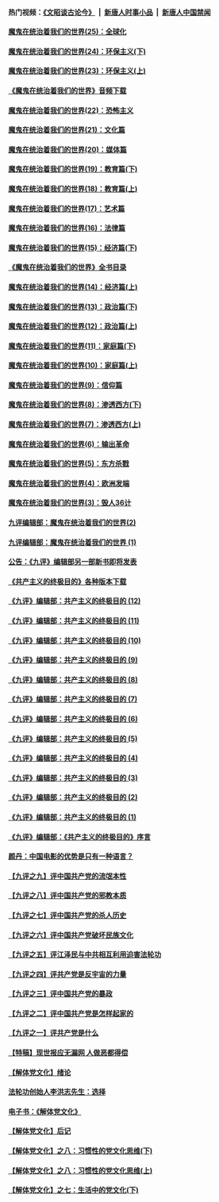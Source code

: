 #### 热门视频：[《文昭谈古论今》](https://github.com/gfw-breaker/wenzhao/blob/master/README.md?t=10281233) &nbsp;|&nbsp; [新唐人时事小品](https://github.com/gfw-breaker/ntdtv-comedy/blob/master/README.md?t=10281233) &nbsp;|&nbsp; [新唐人中国禁闻](https://github.com/gfw-breaker/ntdtv-news/blob/master/README.md?t=10281233)

#### [魔鬼在统治着我们的世界(25)：全球化](../pages/nsc422/n10788205.md?t=10281233) 

#### [魔鬼在统治着我们的世界(24)：环保主义(下)](../pages/nsc422/n10695307.md?t=10281233) 

#### [魔鬼在统治着我们的世界(23)：环保主义(上)](../pages/nsc422/n10688613.md?t=10281233) 

#### [《魔鬼在统治着我们的世界》音频下载](../pages/nsc422/n10635553.md?t=10281233) 

#### [魔鬼在统治着我们的世界(22)：恐怖主义](../pages/nsc422/n10614727.md?t=10281233) 

#### [魔鬼在统治着我们的世界(21)：文化篇](../pages/nsc422/n10597706.md?t=10281233) 

#### [魔鬼在统治着我们的世界(20)：媒体篇](../pages/nsc422/n10586579.md?t=10281233) 

#### [魔鬼在统治着我们的世界(19)：教育篇(下)](../pages/nsc422/n10564808.md?t=10281233) 

#### [魔鬼在统治着我们的世界(18)：教育篇(上)](../pages/nsc422/n10526970.md?t=10281233) 

#### [魔鬼在统治着我们的世界(17)：艺术篇](../pages/nsc422/n10499093.md?t=10281233) 

#### [魔鬼在统治着我们的世界(16)：法律篇](../pages/nsc422/n10485969.md?t=10281233) 

#### [魔鬼在统治着我们的世界(15)：经济篇(下)](../pages/nsc422/n10469975.md?t=10281233) 

#### [《魔鬼在统治着我们的世界》全书目录](../pages/nsc422/n10464261.md?t=10281233) 

#### [魔鬼在统治着我们的世界(14)：经济篇(上)](../pages/nsc422/n10457370.md?t=10281233) 

#### [魔鬼在统治着我们的世界(13)：政治篇(下)](../pages/nsc422/n10448270.md?t=10281233) 

#### [魔鬼在统治着我们的世界(12)：政治篇(上)](../pages/nsc422/n10444576.md?t=10281233) 

#### [魔鬼在统治着我们的世界(11)：家庭篇(下)](../pages/nsc422/n10440961.md?t=10281233) 

#### [魔鬼在统治着我们的世界(10)：家庭篇(上)](../pages/nsc422/n10435448.md?t=10281233) 

#### [魔鬼在统治着我们的世界(9)：信仰篇](../pages/nsc422/n10432159.md?t=10281233) 

#### [魔鬼在统治着我们的世界(8)：渗透西方(下)](../pages/nsc422/n10429603.md?t=10281233) 

#### [魔鬼在统治着我们的世界(7)：渗透西方(上)](../pages/nsc422/n10426013.md?t=10281233) 

#### [魔鬼在统治着我们的世界(6)：输出革命](../pages/nsc422/n10421536.md?t=10281233) 

#### [魔鬼在统治着我们的世界(5)：东方杀戮](../pages/nsc422/n10417707.md?t=10281233) 

#### [魔鬼在统治着我们的世界(4)：欧洲发端](../pages/nsc422/n10414890.md?t=10281233) 

#### [魔鬼在统治着我们的世界(3)：毁人36计](../pages/nsc422/n10411583.md?t=10281233) 

#### [九评编辑部：魔鬼在统治着我们的世界(2)](../pages/nsc422/n10410036.md?t=10281233) 

#### [九评编辑部：魔鬼在统治着我们的世界 (1)](../pages/nsc422/n10406825.md?t=10281233) 

#### [公告：《九评》编辑部另一部新书即将发表](../pages/nsc422/n10405104.md?t=10281233) 

#### [《共产主义的终极目的》各种版本下载](../pages/nsc422/n10022138.md?t=10281233) 

#### [《九评》编辑部：共产主义的终极目的 (12)](../pages/nsc422/n9933272.md?t=10281233) 

#### [《九评》编辑部：共产主义的终极目的 (11)](../pages/nsc422/n9924973.md?t=10281233) 

#### [《九评》编辑部：共产主义的终极目的 (10)](../pages/nsc422/n9920883.md?t=10281233) 

#### [《九评》编辑部：共产主义的终极目的 (9)](../pages/nsc422/n9916363.md?t=10281233) 

#### [《九评》编辑部：共产主义的终极目的 (8)](../pages/nsc422/n9912488.md?t=10281233) 

#### [《九评》编辑部：共产主义的终极目的 (7)](../pages/nsc422/n9901176.md?t=10281233) 

#### [《九评》编辑部：共产主义的终极目的 (6)](../pages/nsc422/n9899359.md?t=10281233) 

#### [《九评》编辑部：共产主义的终极目的 (5)](../pages/nsc422/n9893174.md?t=10281233) 

#### [《九评》编辑部：共产主义的终极目的 (4)](../pages/nsc422/n9891246.md?t=10281233) 

#### [《九评》编辑部：共产主义的终极目的 (3)](../pages/nsc422/n9879879.md?t=10281233) 

#### [《九评》编辑部：共产主义的终极目的 (2)](../pages/nsc422/n9876205.md?t=10281233) 

#### [《九评》编辑部：共产主义的终极目的 (1)](../pages/nsc422/n9865857.md?t=10281233) 

#### [《九评》编辑部：《共产主义的终极目的》序言](../pages/nsc422/n9862666.md?t=10281233) 

#### [颜丹：中国电影的优势是只有一种语言？](../pages/nsc422/n9583062.md?t=10281233) 

#### [【九评之九】评中国共产党的流氓本性](../pages/nsc422/n737542.md?t=10281233) 

#### [【九评之八】评中国共产党的邪教本质](../pages/nsc422/n735942.md?t=10281233) 

#### [【九评之七】评中国共产党的杀人历史](../pages/nsc422/n733806.md?t=10281233) 

#### [【九评之六】评中国共产党破坏民族文化](../pages/nsc422/n731667.md?t=10281233) 

#### [【九评之五】评江泽民与中共相互利用迫害法轮功](../pages/nsc422/n730058.md?t=10281233) 

#### [【九评之四】评共产党是反宇宙的力量](../pages/nsc422/n727814.md?t=10281233) 

#### [【九评之三】评中国共产党的暴政](../pages/nsc422/n725597.md?t=10281233) 

#### [【九评之二】评中国共产党是怎样起家的](../pages/nsc422/n723946.md?t=10281233) 

#### [【九评之一】评共产党是什么](../pages/nsc422/n722529.md?t=10281233) 

#### [【特稿】现世报应无漏网 人做恶都得偿](../pages/nsc422/n4215167.md?t=10281233) 

#### [【解体党文化】绪论](../pages/nsc422/n1449356.md?t=10281233) 

#### [法轮功创始人李洪志先生：选择](../pages/nsc422/n3580738.md?t=10281233) 

#### [电子书：《解体党文化》](../pages/nsc422/n1573484.md?t=10281233) 

#### [【解体党文化】后记](../pages/nsc422/n1531999.md?t=10281233) 

#### [【解体党文化】之八：习惯性的党文化思维(下)](../pages/nsc422/n1526477.md?t=10281233) 

#### [【解体党文化】之八：习惯性的党文化思维(上)](../pages/nsc422/n1520631.md?t=10281233) 

#### [【解体党文化】之七：生活中的党文化(下)](../pages/nsc422/n1513446.md?t=10281233) 

